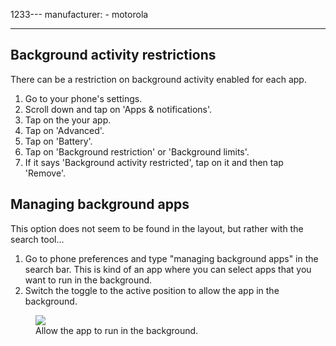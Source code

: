 1233---
manufacturer: 
    - motorola

---

## Background activity restrictions

There can be a restriction on background activity enabled for each app. 

1. Go to your phone's settings.
2. Scroll down and tap on 'Apps & notifications'.
3. Tap on the your app.
4. Tap on 'Advanced'.
5. Tap on 'Battery'.
6. Tap on 'Background restriction' or 'Background limits'.
7. If it says 'Background activity restricted', tap on it and then tap 'Remove'.

## Managing background apps

This option does not seem to be found in the layout, but rather with the search tool...

1. Go to phone preferences and type "managing background apps" in the search bar. This is kind of an app where you can select apps that you want to run in the background.
2. Switch the toggle to the active position to allow the app in the background.

<div class="img-block">
  <figure>
    <img src="/assets/img/motorola/moto_background_manager.jpg">
    <figcaption>Allow the app to run in the background.</figcaption>
  </figure>

</div>
